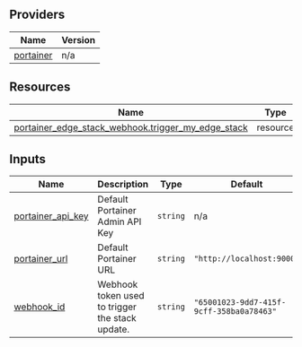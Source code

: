 <!-- BEGIN_TF_DOCS -->


## Providers

| Name | Version |
|------|---------|
| <a name="provider_portainer"></a> [portainer](#provider\_portainer) | n/a |

## Resources

| Name | Type |
|------|------|
| [portainer_edge_stack_webhook.trigger_my_edge_stack](https://registry.terraform.io/providers/portainer/portainer/latest/docs/resources/edge_stack_webhook) | resource |

## Inputs

| Name | Description | Type | Default | Required |
|------|-------------|------|---------|:--------:|
| <a name="input_portainer_api_key"></a> [portainer\_api\_key](#input\_portainer\_api\_key) | Default Portainer Admin API Key | `string` | n/a | yes |
| <a name="input_portainer_url"></a> [portainer\_url](#input\_portainer\_url) | Default Portainer URL | `string` | `"http://localhost:9000"` | no |
| <a name="input_webhook_id"></a> [webhook\_id](#input\_webhook\_id) | Webhook token used to trigger the stack update. | `string` | `"65001023-9dd7-415f-9cff-358ba0a78463"` | no |
<!-- END_TF_DOCS -->